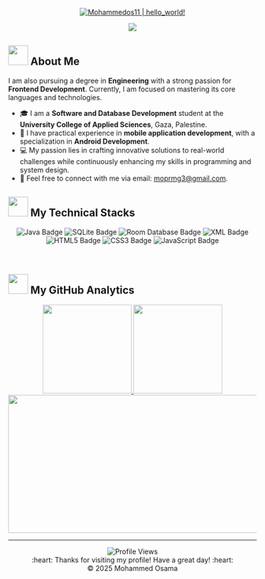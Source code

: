 <p align="center">
  <a href="https://github.com/Mohammedos11"><img src="https://readme-typing-svg.herokuapp.com?font=SF+Mono&size=50&duration=2311&pause=500&color=0036FFFF&center=true&vCenter=true&width=700&height=100&lines=%F0%9F%91%8B+Hey+there+!+;My+name's+Mohammed+Osama+;And+nice+to+meet+you+!" alt="Mohammedos11 | hello_world!" /></a>
</p>

<p align="center">
<!--   <a href="https://www.linkedin.com/in/mohammed-osama/"><img src="https://img.shields.io/badge/LinkedIn-0077B5?style=for-the-badge&logo=linkedin&logoColor=white" /></a> -->
  <a href="mailto:moprmg3@gmail.com"><img src="https://img.shields.io/badge/Gmail-D14836?style=for-the-badge&logo=gmail&logoColor=white" /></a>
</p>

<h2>
  <img src="https://raw.githubusercontent.com/nixin72/nixin72/master/wave.gif" width="40px" height="40px">
  About Me
</h2>

I am also pursuing a degree in **Engineering** with a strong passion for **Frontend Development**. Currently, I am focused on mastering its core languages and technologies.

- 🎓 I am a **Software and Database Development** student at the **University College of Applied Sciences**, Gaza, Palestine.  
- 🚀 I have practical experience in **mobile application development**, with a specialization in **Android Development**.  
- 💻 My passion lies in crafting innovative solutions to real-world challenges while continuously enhancing my skills in programming and system design.  
- 📧 Feel free to connect with me via email: [moprmg3@gmail.com](mailto:moprmg3@gmail.com).


<h2> <img src="https://media2.giphy.com/media/QssGEmpkyEOhBCb7e1/giphy.gif?cid=ecf05e47a0n3gi1bfqntqmob8g9aid1oyj2wr3ds3mg700bl&rid=giphy.gif" width="40px" height="40px">
  My Technical Stacks
</h2>

<p align="center">
  <img src="https://img.shields.io/badge/Java-007396?style=for-the-badge&logo=java&logoColor=white" alt="Java Badge"/>
  <img src="https://img.shields.io/badge/SQLite-003B57?style=for-the-badge&logo=sqlite&logoColor=white" alt="SQLite Badge"/>
  <img src="https://img.shields.io/badge/Room%20Database-F76C5E?style=for-the-badge&logo=room&logoColor=white" alt="Room Database Badge"/>
  <img src="https://img.shields.io/badge/XML-808080?style=for-the-badge&logo=xml&logoColor=white" alt="XML Badge"/>
  <img src="https://img.shields.io/badge/HTML5-E34F26?style=for-the-badge&logo=html5&logoColor=white" alt="HTML5 Badge"/>
  <img src="https://img.shields.io/badge/CSS3-1572B6?style=for-the-badge&logo=css3&logoColor=white" alt="CSS3 Badge"/>
  <img src="https://img.shields.io/badge/JavaScript-F7DF1E?style=for-the-badge&logo=javascript&logoColor=black" alt="JavaScript Badge"/>
</p>

</br>

<h2> <img src="https://media0.giphy.com/media/cNZqrH5IzOG0xrlWks/giphy.gif?cid=ecf05e47map255q427en9uprqc1sb0unjq5k4fnqg5pmhhs4&rid=giphy.gif&ct=s" width="40px" height="40px"> My GitHub Analytics </h2>

<div align="center">
  <a href="https://github.com/Mohammedos11">
    <img height="180em" src="https://github-readme-stats-eight-theta.vercel.app/api?username=Mohammedos11&cache_seconds=7200&layout=compact&title_color=ffab91&text_color=80cbc4&bg_color=263238&border_radius=10" />
    <img height="180em" src="https://github-readme-stats-eight-theta.vercel.app/api/top-langs/?username=Mohammedos11&langs_count=8&layout=compact&hide=java&title_color=ffab91&text_color=80cbc4&bg_color=263238&border_radius=10" />
    <img height="280em" width="800em" src="https://fabianocouto-activity-graph.vercel.app/graph/?username=Mohammedos11&theme=material&radius=10" />
  </a>
</div>

---

<div align="center">
  <img src="https://komarev.com/ghpvc/?username=Mohammedos11&label=Profile%20Views&color=brightgreen&style=flat-square" alt="Profile Views"/> <br/>
  :heart: Thanks for visiting my profile! Have a great day! :heart: <br/>
  &copy; 2025 Mohammed Osama
</div>
